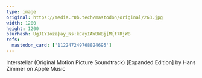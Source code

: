 ```yaml
---
type: image
original: https://media.r0b.tech/mastodon/original/263.jpg
width: 1200
height: 1200
blurhash: UgJIY1oza}ay_Ns:kCayIAWBWBj[M{t7RjWB
refs:
  mastodon_card: ['112247249768824695']
---
```


Interstellar (Original Motion Picture Soundtrack) [Expanded Edition] by Hans Zimmer on Apple Music
